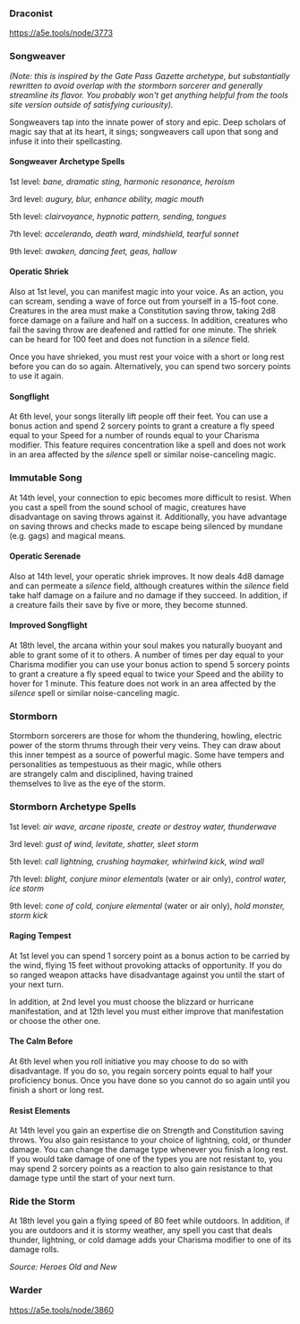 ### Draconist
https://a5e.tools/node/3773
### Songweaver
*(Note: this is inspired by the Gate Pass Gazette archetype, but substantially rewritten to avoid overlap with the stormborn sorcerer and generally streamline its flavor. You probably won't get anything helpful from the tools site version outside of satisfying curiousity).*

Songweavers tap into the innate power of story and epic. Deep scholars of magic say that at its heart, it sings; songweavers call upon that song and infuse it into their spellcasting.
#### Songweaver Archetype Spells
1st level: *bane, dramatic sting, harmonic resonance, heroism*

3rd level: *augury, blur, enhance ability, magic mouth*

5th level: *clairvoyance, hypnotic pattern, sending, tongues* 

7th level: *accelerando, death ward, mindshield, tearful sonnet*

9th level: *awaken, dancing feet, geas, hallow*
#### Operatic Shriek
Also at 1st level, you can manifest magic into your voice. As an action, you can scream, sending a wave of force out from yourself in a 15-foot cone. Creatures in the area must make a Constitution saving throw, taking 2d8 force damage on a failure and half on a success. In addition, creatures who fail the saving throw are deafened and rattled for one minute. The shriek can be heard for 100 feet and does not function in a *silence* field. 

Once you have shrieked, you must rest your voice with a short or long rest before you can do so again. Alternatively, you can spend two sorcery points to use it again.
#### Songflight
At 6th level, your songs literally lift people off their feet. You can use a bonus action and spend 2 sorcery points to grant a creature a fly speed equal to your Speed for a number of rounds equal to your Charisma modifier. This feature requires concentration like a spell and does not work in an area affected by the *silence* spell or similar noise-canceling magic.
### Immutable Song
At 14th level, your connection to epic becomes more difficult to resist. When you cast a spell from the sound school of magic, creatures have disadvantage on saving throws against it. Additionally, you have advantage on saving throws and checks made to escape being silenced by mundane (e.g. gags) and magical means. 
#### Operatic Serenade
Also at 14th level, your operatic shriek improves. It now deals 4d8 damage and can permeate a *silence* field, although creatures within the *silence* field take half damage on a failure and no damage if they succeed. 
In addition, if a creature fails their save by five or more, they become stunned. 
#### Improved Songflight
At 18th level, the arcana within your soul makes you naturally buoyant and able to grant some of it to others. A number of times per day equal to your Charisma modifier you can use your bonus action to spend 5 sorcery points to grant a creature a fly speed equal to twice your Speed and the ability to hover for 1 minute. This feature does not work in an area affected by the *silence* spell or similar noise-canceling magic.

### Stormborn
Stormborn sorcerers are those for whom the thundering, howling, electric power of the storm thrums through their very veins. They can draw about this inner tempest as a source of powerful magic. Some have tempers and personalities as tempestuous as their magic, while others  
are strangely calm and disciplined, having trained  
themselves to live as the eye of the storm.
### Stormborn Archetype Spells
1st level: _air wave, arcane riposte, create or destroy water, thunderwave_  

3rd level: _gust of wind, levitate, shatter, sleet storm_  

5th level: _call lightning, crushing haymaker, whirlwind kick, wind wall_  

7th level: _blight, conjure minor elementals_ (water or air only), _control water, ice storm_ 

9th level: _cone of cold, conjure elemental_ (water or air only), _hold monster, storm kick_
#### Raging Tempest
At 1st level you can spend 1 sorcery point as a bonus action to be carried by the wind, flying 15 feet without provoking attacks of opportunity. If you do so ranged weapon attacks have disadvantage against you until the start of your next turn.

In addition, at 2nd level you must choose the blizzard or hurricane manifestation, and at 12th level you must either improve that manifestation or choose the other one.
#### The Calm Before
At 6th level when you roll initiative you may choose to do so with disadvantage. If you do so, you regain sorcery points equal to half your proficiency bonus. Once you have done so you cannot do so again until you finish a short or long rest.
#### Resist Elements
At 14th level you gain an expertise die on Strength and Constitution saving throws. You also gain resistance to your choice of lightning, cold, or thunder damage. You can change the damage type whenever you finish a long rest. If you would take damage of one of the types you are not resistant to, you may spend 2 sorcery points as a reaction to also gain resistance to that damage type until the start of your next turn.
### Ride the Storm
At 18th level you gain a flying speed of 80 feet while outdoors. In addition, if you are outdoors and it is stormy weather, any spell you cast that deals thunder, lightning, or cold damage adds your Charisma modifier to one of its damage rolls.

*Source: Heroes Old and New*

### Warder
https://a5e.tools/node/3860

